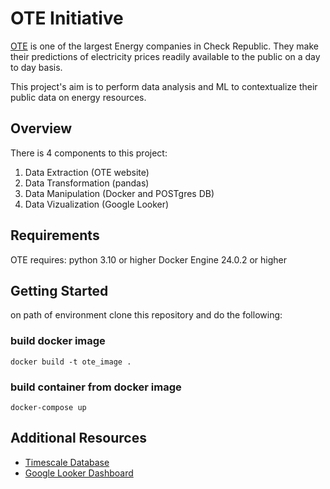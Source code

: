 # OTE Initiative

[OTE](https://www.ote-cr.cz/en/welcome?set_language=en) is one of the largest Energy companies in Check Republic. They make their predictions of electricity prices readily available to the public on a day to day basis.

This project's aim is to perform data analysis and ML to contextualize their public data on energy resources.

## Overview 

There is 4 components to this project: 

1. Data Extraction (OTE website) 
2. Data Transformation (pandas) 
3. Data Manipulation (Docker and POSTgres DB)
4. Data Vizualization (Google Looker)

## Requirements

OTE requires:
python 3.10 or higher 
Docker Engine 24.0.2 or higher

## Getting Started

on path of environment clone this repository and do the following: 

### build docker image
```
docker build -t ote_image .
```

### build container from docker image 
```
docker-compose up
```

<!-- ```
docker run -d --name ote_container -p 5432:5432 -e POSTGRES_PASSWORD=password ote_image
```

### make sure container is running 
```
docker ps 
```

## Docker Container
```
docker exec -it ote_container bash
``` -->

## Additional Resources

- [Timescale Database](https://docs.timescale.com/self-hosted/latest/install/installation-docker/)
- [Google Looker Dashboard](https://lookerstudio.google.com)